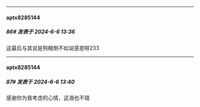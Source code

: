 ﻿
*****

####  aptx8285144  
##### 86#       发表于 2024-6-6 13:36

这最后与其说是狗粮倒不如说感恩呀233

*****

####  aptx8285144  
##### 87#       发表于 2024-6-6 13:40

感谢你为我考虑的心情，这酒也不错

